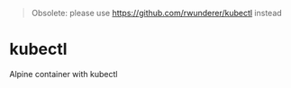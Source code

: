 > Obsolete: please use https://github.com/rwunderer/kubectl instead

# kubectl
Alpine container with kubectl
